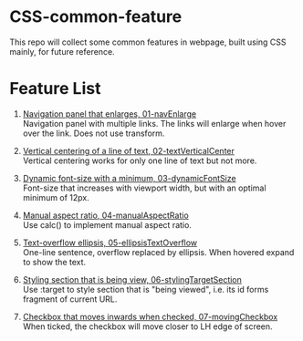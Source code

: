 # CSS-common-feature

This repo will collect some common features in webpage, built using CSS mainly,
for future reference.  

# Feature List

1. <ins>Navigation panel that enlarges, 01-navEnlarge</ins>   
Navigation panel with multiple links. The links will enlarge when hover over the
link. Does not use transform.  

2. <ins>Vertical centering of a line of text, 02-textVerticalCenter</ins>  
    Vertical centering works for only one line of text but not more.  

3. <ins>Dynamic font-size with a minimum, 03-dynamicFontSize</ins>  
Font-size that increases with viewport width, but with an optimal minimum of
12px.  

4. <ins>Manual aspect ratio, 04-manualAspectRatio</ins>  
Use calc() to implement manual aspect ratio.  

5. <ins>Text-overflow ellipsis, 05-ellipsisTextOverflow</ins>  
One-line sentence, overflow replaced by ellipsis. When hovered expand to show
the text.  

6. <ins>Styling section that is being view, 06-stylingTargetSection</ins>  
Use :target to style section that is "being viewed", i.e. its id forms fragment
of current URL.  

7. <ins>Checkbox that moves inwards when checked, 07-movingCheckbox</ins>  
When ticked, the checkbox will move closer to LH edge of screen.  